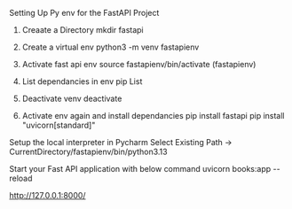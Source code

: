 Setting Up Py env for the FastAPI Project
1. Creaate a Directory
  mkdir fastapi

2. Create a virtual env
  python3 -m venv  fastapienv

3. Activate fast api env
  source fastapienv/bin/activate
  (fastapienv)

4. List dependancies in env
  pip List

5. Deactivate venv
  deactivate

6. Activate env again and install dependancies
  pip install fastapi
  pip install "uvicorn[standard]"

Setup the local interpreter in Pycharm
  Select Existing 
  Path -> CurrentDirectory/fastapienv/bin/python3.13

Start your Fast API application with below command
  uvicorn books:app --reload

  http://127.0.0.1:8000/

